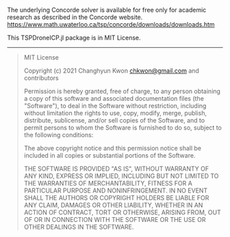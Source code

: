 The underlying Concorde solver is available for free only for academic research as described in the Concorde website.
https://www.math.uwaterloo.ca/tsp/concorde/downloads/downloads.htm

This TSPDroneICP.jl package is in MIT License. 

--- 

> MIT License
> 
> Copyright (c) 2021 Changhyun Kwon <chkwon@gmail.com> and contributors
> 
> Permission is hereby granted, free of charge, to any person obtaining a copy
> of this software and associated documentation files (the "Software"), to deal
> in the Software without restriction, including without limitation the rights
> to use, copy, modify, merge, publish, distribute, sublicense, and/or sell
> copies of the Software, and to permit persons to whom the Software is
> furnished to do so, subject to the following conditions:
> 
> The above copyright notice and this permission notice shall be included in all
> copies or substantial portions of the Software.
> 
> THE SOFTWARE IS PROVIDED "AS IS", WITHOUT WARRANTY OF ANY KIND, EXPRESS OR
> IMPLIED, INCLUDING BUT NOT LIMITED TO THE WARRANTIES OF MERCHANTABILITY,
> FITNESS FOR A PARTICULAR PURPOSE AND NONINFRINGEMENT. IN NO EVENT SHALL THE
> AUTHORS OR COPYRIGHT HOLDERS BE LIABLE FOR ANY CLAIM, DAMAGES OR OTHER
> LIABILITY, WHETHER IN AN ACTION OF CONTRACT, TORT OR OTHERWISE, ARISING FROM,
> OUT OF OR IN CONNECTION WITH THE SOFTWARE OR THE USE OR OTHER DEALINGS IN THE
> SOFTWARE.